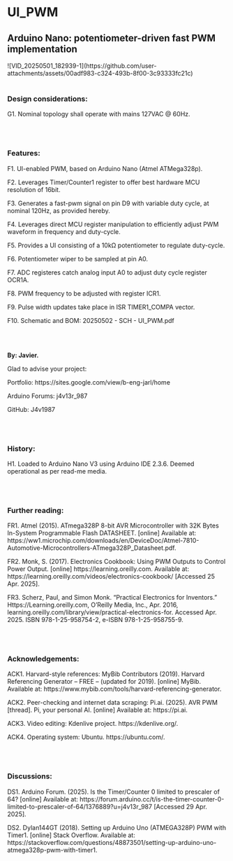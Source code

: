# UI_PWM
<h2>Arduino Nano: potentiometer-driven fast PWM implementation</h2>
![VID_20250501_182939-1](https://github.com/user-attachments/assets/00adf983-c324-493b-8f00-3c93333fc21c)
<br></br>
<h3><b>Design considerations:</b></h3>
  <p>G1. Nominal topology shall operate with mains 127VAC @ 60Hz.</p>
<br></br>
<h3><b>Features:</b></h3>
  <p>F1. UI-enabled PWM, based on Arduino Nano (Atmel ATMega328p).</p>
  <p>F2. Leverages Timer/Counter1 register to offer best hardware MCU resolution of 16bit.</p>
  <p>F3. Generates a fast-pwm signal on pin D9 with variable duty cycle, at nominal 120Hz, as provided hereby.</p>
  <p>F4. Leverages direct MCU register manipulation to efficiently adjust PWM waveform in frequency and duty-cycle.</p>
  <p>F5. Provides a UI consisting of a 10kΩ potentiometer to regulate duty-cycle.</p>
  <p>F6. Potentiometer wiper to be sampled at pin A0.</p>
  <p>F7. ADC registeres catch analog input A0 to adjust duty cycle register OCR1A.</p>
  <p>F8. PWM frequency to be adjusted with register ICR1.</p>
  <p>F9. Pulse width updates take place in ISR TIMER1_COMPA vector.</p>
  <p>F10. Schematic and BOM: 20250502 - SCH - UI_PWM.pdf</p>
<br></br>
<p><b>By: Javier.</b></p>
<p>Glad to advise your project:</p>
<p>Portfolio: https://sites.google.com/view/b-eng-jarl/home</p>
<p>Arduino Forums: j4v13r_987</p>
<p>GitHub: J4v1987</p>
<br></br>
<h3><b>History:</b></h3>
  <p>H1. Loaded to Arduino Nano V3 using Arduino IDE 2.3.6. Deemed operational as per read-me media.</p>

<br></br>
<h3><b>Further reading:</b></h3>
  <p>FR1. Atmel (2015). ATmega328P 8-bit AVR Microcontroller with 32K Bytes In-System Programmable Flash DATASHEET. [online] Available at: https://ww1.microchip.com/downloads/en/DeviceDoc/Atmel-7810-Automotive-Microcontrollers-ATmega328P_Datasheet.pdf.</p>
  <p>FR2. Monk, S. (2017). Electronics Cookbook: Using PWM Outputs to Control Power Output. [online] https://learning.oreilly.com. Available at: https://learning.oreilly.com/videos/electronics-cookbook/ [Accessed 25 Apr. 2025].</p>
  <p>FR3. Scherz, Paul, and Simon Monk. “Practical Electronics for Inventors.” Https://Learning.oreilly.com, O’Reilly Media, Inc., Apr. 2016, learning.oreilly.com/library/view/practical-electronics-for. Accessed Apr. 2025. ISBN 978-1-25-958754-2, e-ISBN 978-1-25-958755-9.</p>
<br></br>
<h3><b>Acknowledgements:</b></h3>
  <p>ACK1. Harvard-style references: MyBib Contributors (2019). Harvard Referencing Generator – FREE – (updated for 2019). [online] MyBib. Available at: https://www.mybib.com/tools/harvard-referencing-generator.</p>
  <p>ACK2. Peer-checking and internet data scraping: Pi.ai. (2025). AVR PWM [thread]. Pi, your personal AI. [online] Available at: https://pi.ai.</p>
  <p>ACK3. Video editing: Kdenlive project. https://kdenlive.org/.</p>
  <p>ACK4. Operating system: Ubuntu. https://ubuntu.com/.</p>
<br></br>
<h3><b>Discussions:</b></h3>
  <p>DS1. Arduino Forum. (2025). Is the Timer/Counter 0 limited to prescaler of 64? [online] Available at: https://forum.arduino.cc/t/is-the-timer-counter-0-limited-to-prescaler-of-64/1376889?u=j4v13r_987 [Accessed 29 Apr. 2025].</p>
  <p>DS2. Dylan144GT (2018). Setting up Arduino Uno (ATMEGA328P) PWM with Timer1. [online] Stack Overflow. Available at: https://stackoverflow.com/questions/48873501/setting-up-arduino-uno-atmega328p-pwm-with-timer1.</p>


